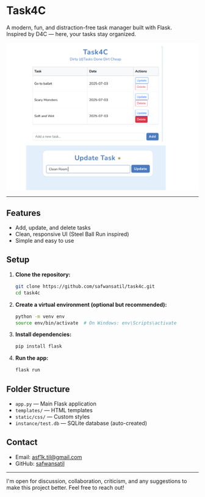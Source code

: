 # Task4C

A modern, fun, and distraction-free task manager built with Flask.  
Inspired by D4C — here, your tasks stay organized.

![Preview](preview.png)

---


## Features
- Add, update, and delete tasks
- Clean, responsive UI (Steel Ball Run inspired)
- Simple and easy to use

## Setup
1. **Clone the repository:**
   ```bash
   git clone https://github.com/safwansatil/task4c.git
   cd task4c
   ```
2. **Create a virtual environment (optional but recommended):**
   ```bash
   python -m venv env
   source env/bin/activate  # On Windows: env\Scripts\activate
   ```
3. **Install dependencies:**
   ```bash
   pip install flask
   ```
4. **Run the app:**
   ```bash
   flask run
   ```

## Folder Structure
- `app.py` — Main Flask application
- `templates/` — HTML templates
- `static/css/` — Custom styles
- `instance/test.db` — SQLite database (auto-created)

## Contact
- Email: asf1k.til@gmail.com
- GitHub: [safwansatil](https://github.com/safwansatil)

---

I'm open for discussion, collaboration, criticism, and any suggestions to make this project better. Feel free to reach out! 
